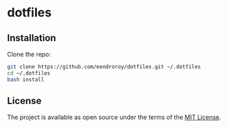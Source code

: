 # dotfiles
 
## Installation

Clone the repo:

```bash
git clone https://github.com/eendroroy/dotfiles.git ~/.dotfiles
cd ~/.dotfiles
bash install
```

## License

The project is available as open source under the terms of the [MIT License](http://opensource.org/licenses/MIT).
